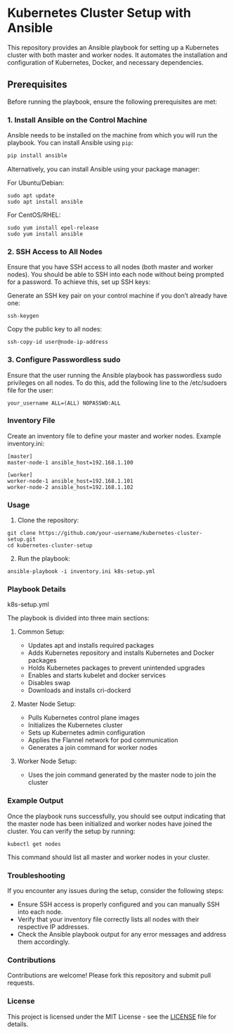 # Kubernetes Cluster Setup with Ansible

This repository provides an Ansible playbook for setting up a Kubernetes cluster with both master and worker nodes. It automates the installation and configuration of Kubernetes, Docker, and necessary dependencies.

## Prerequisites

Before running the playbook, ensure the following prerequisites are met:

### 1. Install Ansible on the Control Machine

Ansible needs to be installed on the machine from which you will run the playbook. You can install Ansible using `pip`:

```bash
pip install ansible
```
Alternatively, you can install Ansible using your package manager:

For Ubuntu/Debian:
```
sudo apt update
sudo apt install ansible
```
For CentOS/RHEL:
```
sudo yum install epel-release
sudo yum install ansible
```

### 2. SSH Access to All Nodes
Ensure that you have SSH access to all nodes (both master and worker nodes). You should be able to SSH into each node without being prompted for a password. To achieve this, set up SSH keys:

Generate an SSH key pair on your control machine if you don’t already have one:
```
ssh-keygen
```

Copy the public key to all nodes:
```
ssh-copy-id user@node-ip-address
```
### 3. Configure Passwordless sudo
Ensure that the user running the Ansible playbook has passwordless sudo privileges on all nodes. To do this, add the following line to the /etc/sudoers file for the user:
```
your_username ALL=(ALL) NOPASSWD:ALL
```

### Inventory File
Create an inventory file to define your master and worker nodes. Example inventory.ini:

```
[master]
master-node-1 ansible_host=192.168.1.100

[worker]
worker-node-1 ansible_host=192.168.1.101
worker-node-2 ansible_host=192.168.1.102
```

### Usage
1. Clone the repository:
```
git clone https://github.com/your-username/kubernetes-cluster-setup.git
cd kubernetes-cluster-setup
```
2. Run the playbook:
```
ansible-playbook -i inventory.ini k8s-setup.yml
```
### Playbook Details
k8s-setup.yml

The playbook is divided into three main sections:

1. Common Setup:
    - Updates apt and installs required packages
    - Adds Kubernetes repository and installs Kubernetes and Docker packages
    - Holds Kubernetes packages to prevent unintended upgrades
    - Enables and starts kubelet and docker services
    - Disables swap
    - Downloads and installs cri-dockerd

2. Master Node Setup:
    - Pulls Kubernetes control plane images
    - Initializes the Kubernetes cluster
    - Sets up Kubernetes admin configuration
    - Applies the Flannel network for pod communication
    - Generates a join command for worker nodes

3. Worker Node Setup:
    - Uses the join command generated by the master node to join the cluster

### Example Output
Once the playbook runs successfully, you should see output indicating that the master node has been initialized and worker nodes have joined the cluster. You can verify the setup by running:
```
kubectl get nodes
```
This command should list all master and worker nodes in your cluster.

### Troubleshooting
If you encounter any issues during the setup, consider the following steps:

- Ensure SSH access is properly configured and you can manually SSH into each node.
- Verify that your inventory file correctly lists all nodes with their respective IP addresses.
- Check the Ansible playbook output for any error messages and address them accordingly.

### Contributions
Contributions are welcome! Please fork this repository and submit pull requests.

### License
This project is licensed under the MIT License - see the [LICENSE](./LICENSE) file for details.

